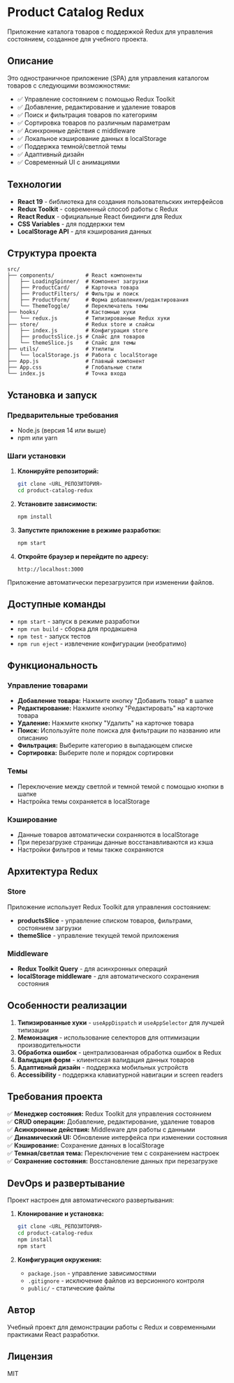 # Product Catalog Redux

Приложение каталога товаров с поддержкой Redux для управления состоянием, созданное для учебного проекта.

## Описание

Это одностраничное приложение (SPA) для управления каталогом товаров с следующими возможностями:

- ✅ Управление состоянием с помощью Redux Toolkit
- ✅ Добавление, редактирование и удаление товаров
- ✅ Поиск и фильтрация товаров по категориям
- ✅ Сортировка товаров по различным параметрам
- ✅ Асинхронные действия с middleware
- ✅ Локальное кэширование данных в localStorage
- ✅ Поддержка темной/светлой темы
- ✅ Адаптивный дизайн
- ✅ Современный UI с анимациями

## Технологии

- **React 19** - библиотека для создания пользовательских интерфейсов
- **Redux Toolkit** - современный способ работы с Redux
- **React Redux** - официальные React биндинги для Redux
- **CSS Variables** - для поддержки тем
- **LocalStorage API** - для кэширования данных

## Структура проекта

```
src/
├── components/          # React компоненты
│   ├── LoadingSpinner/  # Компонент загрузки
│   ├── ProductCard/     # Карточка товара
│   ├── ProductFilters/  # Фильтры и поиск
│   ├── ProductForm/     # Форма добавления/редактирования
│   └── ThemeToggle/     # Переключатель темы
├── hooks/               # Кастомные хуки
│   └── redux.js         # Типизированные Redux хуки
├── store/               # Redux store и слайсы
│   ├── index.js         # Конфигурация store
│   ├── productsSlice.js # Слайс для товаров
│   └── themeSlice.js    # Слайс для темы
├── utils/               # Утилиты
│   └── localStorage.js  # Работа с localStorage
├── App.js               # Главный компонент
├── App.css              # Глобальные стили
└── index.js             # Точка входа
```

## Установка и запуск

### Предварительные требования

- Node.js (версия 14 или выше)
- npm или yarn

### Шаги установки

1. **Клонируйте репозиторий:**
   ```bash
   git clone <URL_РЕПОЗИТОРИЯ>
   cd product-catalog-redux
   ```

2. **Установите зависимости:**
   ```bash
   npm install
   ```

3. **Запустите приложение в режиме разработки:**
   ```bash
   npm start
   ```

4. **Откройте браузер и перейдите по адресу:**
   ```
   http://localhost:3000
   ```

Приложение автоматически перезагрузится при изменении файлов.

## Доступные команды

- `npm start` - запуск в режиме разработки
- `npm run build` - сборка для продакшена
- `npm test` - запуск тестов
- `npm run eject` - извлечение конфигурации (необратимо)

## Функциональность

### Управление товарами

- **Добавление товара:** Нажмите кнопку "Добавить товар" в шапке
- **Редактирование:** Нажмите кнопку "Редактировать" на карточке товара
- **Удаление:** Нажмите кнопку "Удалить" на карточке товара
- **Поиск:** Используйте поле поиска для фильтрации по названию или описанию
- **Фильтрация:** Выберите категорию в выпадающем списке
- **Сортировка:** Выберите поле и порядок сортировки

### Темы

- Переключение между светлой и темной темой с помощью кнопки в шапке
- Настройка темы сохраняется в localStorage

### Кэширование

- Данные товаров автоматически сохраняются в localStorage
- При перезагрузке страницы данные восстанавливаются из кэша
- Настройки фильтров и темы также сохраняются

## Архитектура Redux

### Store

Приложение использует Redux Toolkit для управления состоянием:

- **productsSlice** - управление списком товаров, фильтрами, состоянием загрузки
- **themeSlice** - управление текущей темой приложения

### Middleware

- **Redux Toolkit Query** - для асинхронных операций
- **localStorage middleware** - для автоматического сохранения состояния

## Особенности реализации

1. **Типизированные хуки** - `useAppDispatch` и `useAppSelector` для лучшей типизации
2. **Мемоизация** - использование селекторов для оптимизации производительности
3. **Обработка ошибок** - централизованная обработка ошибок в Redux
4. **Валидация форм** - клиентская валидация данных товаров
5. **Адаптивный дизайн** - поддержка мобильных устройств
6. **Accessibility** - поддержка клавиатурной навигации и screen readers

## Требования проекта

✅ **Менеджер состояния:** Redux Toolkit для управления состоянием  
✅ **CRUD операции:** Добавление, редактирование, удаление товаров  
✅ **Асинхронные действия:** Middleware для работы с данными  
✅ **Динамический UI:** Обновление интерфейса при изменении состояния  
✅ **Кэширование:** Сохранение данных в localStorage  
✅ **Темная/светлая тема:** Переключение тем с сохранением настроек  
✅ **Сохранение состояния:** Восстановление данных при перезагрузке  

## DevOps и развертывание

Проект настроен для автоматического развертывания:

1. **Клонирование и установка:**
   ```bash
   git clone <URL_РЕПОЗИТОРИЯ>
   cd product-catalog-redux
   npm install
   npm start
   ```

2. **Конфигурация окружения:**
   - `package.json` - управление зависимостями
   - `.gitignore` - исключение файлов из версионного контроля
   - `public/` - статические файлы

## Автор

Учебный проект для демонстрации работы с Redux и современными практиками React разработки.

## Лицензия

MIT
